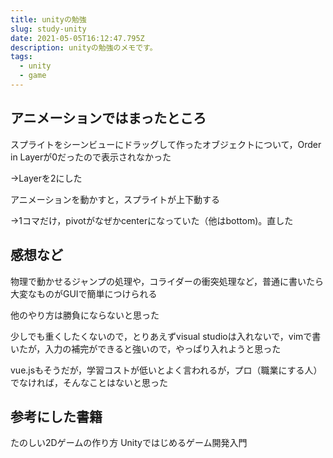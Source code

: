 ```yaml
---
title: unityの勉強
slug: study-unity
date: 2021-05-05T16:12:47.795Z
description: unityの勉強のメモです。
tags:
  - unity
  - game
---
```

## アニメーションではまったところ



スプライトをシーンビューにドラッグして作ったオブジェクトについて，Order in Layerが0だったので表示されなかった


→Layerを2にした


アニメーションを動かすと，スプライトが上下動する


→1コマだけ，pivotがなぜかcenterになっていた（他はbottom)。直した



## 感想など

物理で動かせるジャンプの処理や，コライダーの衝突処理など，普通に書いたら大変なものがGUIで簡単につけられる

他のやり方は勝負にならないと思った

少しでも重くしたくないので，とりあえずvisual studioは入れないで，vimで書いたが，入力の補完ができると強いので，やっぱり入れようと思った

vue.jsもそうだが，学習コストが低いとよく言われるが，プロ（職業にする人）でなければ，そんなことはないと思った

## 参考にした書籍


たのしい2Dゲームの作り方 Unityではじめるゲーム開発入門
